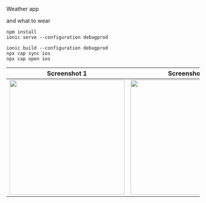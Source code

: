 Weather app 

and what to wear

```
npm install
ionic serve --configuration debugprod
```

```
ionic build --configuration debugprod
npx cap sync ios
npx cap open ios
```

| Screenshot 1                    | Screenshot 2                    |
| ------------------------------- | ------------------------------- |
| <img src="https://i.imgur.com/yDNSNWf.png" width="300" /> | <img src="https://i.imgur.com/i7TfdVO.png" width="300" /> |
